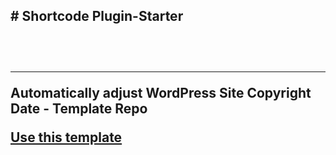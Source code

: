 <h2># Shortcode Plugin-Starter<h2><br>
<hr>
<p>Automatically adjust WordPress Site Copyright Date - Template Repo</p>
<a href="https://github.com/FreshyMichael/shortcode_template/generate">Use this template</a>
